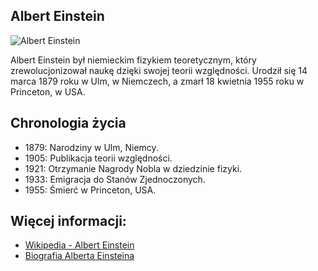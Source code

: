 ## Albert Einstein

![Albert Einstein](https://upload.wikimedia.org/wikipedia/commons/d/d3/Albert_Einstein_Head.jpg)

Albert Einstein był niemieckim fizykiem teoretycznym, który zrewolucjonizował naukę dzięki swojej teorii względności. Urodził się 14 marca 1879 roku w Ulm, w Niemczech, a zmarł 18 kwietnia 1955 roku w Princeton, w USA.

## Chronologia życia
- 1879: Narodziny w Ulm, Niemcy.
- 1905: Publikacja teorii względności.
- 1921: Otrzymanie Nagrody Nobla w dziedzinie fizyki.
- 1933: Emigracja do Stanów Zjednoczonych.
- 1955: Śmierć w Princeton, USA.

## Więcej informacji:
- [Wikipedia - Albert Einstein](https://pl.wikipedia.org/wiki/Albert_Einstein)
- [Biografia Alberta Einsteina](https://www.przezwieki.pl/albert-einstein/)
